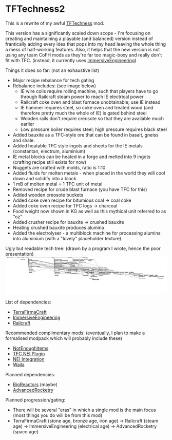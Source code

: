 # TFTechness2
This is a rewrite of my awful [TFTechness](https://github.com/Dinglydell/TFTechness/) mod.

This version has a significantly scaled down scope - I'm focusing on creating and maintaining a playable (and balanced) version instead of frantically adding every idea that pops into my head leaving the whole thing a mess of half-working features. Also, it helps that the new version is not using any team CoFH mods as they're far too magic-boxy and really don't fit with TFC. (instead, it currently uses [ImmersiveEngineering](https://github.com/BluSunrize/ImmersiveEngineering))

Things it does so far: (not an exhaustive list)
* Major recipe rebalance for tech gating
* Rebalance includes: (see image below)
	* IE wire coils require rolling machine, such that players have to go through Railcraft steam power to reach IE electrical power
	* Railcraft coke oven and blast furnace unobtainable; use IE instead
	* IE hammer requires steel, so coke oven and treated wood (and therefore pretty much the whole of IE) is gated behind steel
	* Wooden rails don't require creosote so that they are available much earlier
	* Low pressure boiler requires steel; high pressure requires black steel
* Added bauxite as a TFC-style ore that can be found in basalt, gneiss and shale.
* Added heatable TFC style ingots and sheets for the IE metals (constantan, electrum, aluminium)
* IE metal blocks can be heated in a forge and melted into 9 ingots (crafting recipe still exists for now)
* Nuggets are crafted with molds, ratio is 1:10
* Added fluids for molten metals - when placed in the world they will cool down and solidify into a block
* 1 mB of molten metal = 1 TFC unit of metal
* Removed recipe for crude blast furnace (you have TFC for this)
* Added wooden creosote buckets
* Added coke oven recipe for bitumious coal -> coal coke
* Added coke oven recipe for TFC logs -> charcoal
* Food weight now shown in KG as well as this mythical unit referred to as "oz"
* Added crusher recipe for bauxite -> crushed bauxite
* Heating crushed bauxite produces alumina
* Added the electrolyser - a multiblock machine for processing alumina into aluminium (with a "lovely" placeholder texture)

Ugly but readable tech tree: (drawn by a program I wrote, hence the poor presentation)
![it no work](https://github.com/Dinglydell/TFTechness2/raw/master/TechTree-2017-10-29.png "The Ugly Tree")


List of dependencies:
* [TerraFirmaCraft](https://github.com/Deadrik/TFCraft)
* [ImmersiveEngineering](https://github.com/BluSunrize/ImmersiveEngineering)
* [Railcraft](https://github.com/Railcraft/Railcraft)

Recommended complimentary mods: (eventually, I plan to make a formalised modpack which will probably include these)
* [NotEnoughItems](https://github.com/Chicken-Bones/NotEnoughItems)
* [TFC NEI Plugin](https://github.com/dries007/TFCraft-NEIplugin)
* [NEI Integration](https://github.com/Tonius/NEI-Integration/)
* [Waila](https://bitbucket.org/ProfMobius/waila/)


Planned dependencies:
* [BigReactors](https://github.com/erogenousbeef/BigReactors) (maybe)
* [AdvancedRocketry](https://github.com/zmaster587/AdvancedRocketry)

Planned progression/gating:
* There will be several "eras" in which a single mod is the main focus (most things you do will be from this mod)
* TerraFirmaCraft (stone age, bronze age, iron age) -> Railcraft (steam age) -> ImmersiveEngineering (electrical age) -> AdvancedRocketry (space age)
